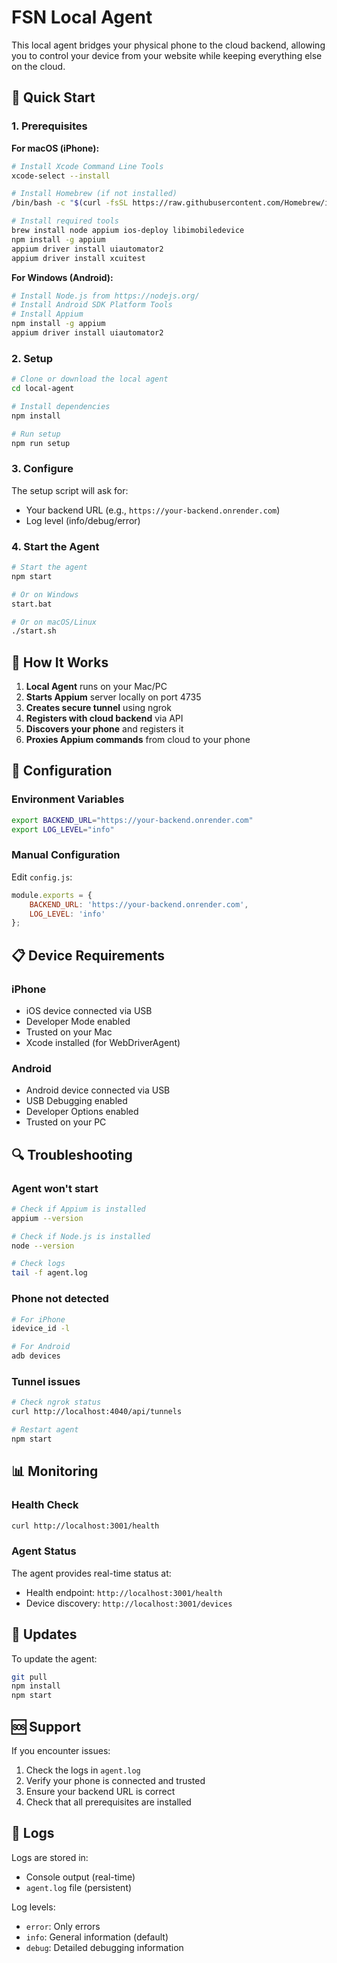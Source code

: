 # FSN Local Agent

This local agent bridges your physical phone to the cloud backend, allowing you to control your device from your website while keeping everything else on the cloud.

## 🚀 Quick Start

### 1. Prerequisites

**For macOS (iPhone):**
```bash
# Install Xcode Command Line Tools
xcode-select --install

# Install Homebrew (if not installed)
/bin/bash -c "$(curl -fsSL https://raw.githubusercontent.com/Homebrew/install/HEAD/install.sh)"

# Install required tools
brew install node appium ios-deploy libimobiledevice
npm install -g appium
appium driver install uiautomator2
appium driver install xcuitest
```

**For Windows (Android):**
```bash
# Install Node.js from https://nodejs.org/
# Install Android SDK Platform Tools
# Install Appium
npm install -g appium
appium driver install uiautomator2
```

### 2. Setup

```bash
# Clone or download the local agent
cd local-agent

# Install dependencies
npm install

# Run setup
npm run setup
```

### 3. Configure

The setup script will ask for:
- Your backend URL (e.g., `https://your-backend.onrender.com`)
- Log level (info/debug/error)

### 4. Start the Agent

```bash
# Start the agent
npm start

# Or on Windows
start.bat

# Or on macOS/Linux
./start.sh
```

## 📱 How It Works

1. **Local Agent** runs on your Mac/PC
2. **Starts Appium** server locally on port 4735
3. **Creates secure tunnel** using ngrok
4. **Registers with cloud backend** via API
5. **Discovers your phone** and registers it
6. **Proxies Appium commands** from cloud to your phone

## 🔧 Configuration

### Environment Variables

```bash
export BACKEND_URL="https://your-backend.onrender.com"
export LOG_LEVEL="info"
```

### Manual Configuration

Edit `config.js`:
```javascript
module.exports = {
    BACKEND_URL: 'https://your-backend.onrender.com',
    LOG_LEVEL: 'info'
};
```

## 📋 Device Requirements

### iPhone
- iOS device connected via USB
- Developer Mode enabled
- Trusted on your Mac
- Xcode installed (for WebDriverAgent)

### Android
- Android device connected via USB
- USB Debugging enabled
- Developer Options enabled
- Trusted on your PC

## 🔍 Troubleshooting

### Agent won't start
```bash
# Check if Appium is installed
appium --version

# Check if Node.js is installed
node --version

# Check logs
tail -f agent.log
```

### Phone not detected
```bash
# For iPhone
idevice_id -l

# For Android
adb devices
```

### Tunnel issues
```bash
# Check ngrok status
curl http://localhost:4040/api/tunnels

# Restart agent
npm start
```

## 📊 Monitoring

### Health Check
```bash
curl http://localhost:3001/health
```

### Agent Status
The agent provides real-time status at:
- Health endpoint: `http://localhost:3001/health`
- Device discovery: `http://localhost:3001/devices`

## 🔄 Updates

To update the agent:
```bash
git pull
npm install
npm start
```

## 🆘 Support

If you encounter issues:
1. Check the logs in `agent.log`
2. Verify your phone is connected and trusted
3. Ensure your backend URL is correct
4. Check that all prerequisites are installed

## 📝 Logs

Logs are stored in:
- Console output (real-time)
- `agent.log` file (persistent)

Log levels:
- `error`: Only errors
- `info`: General information (default)
- `debug`: Detailed debugging information

